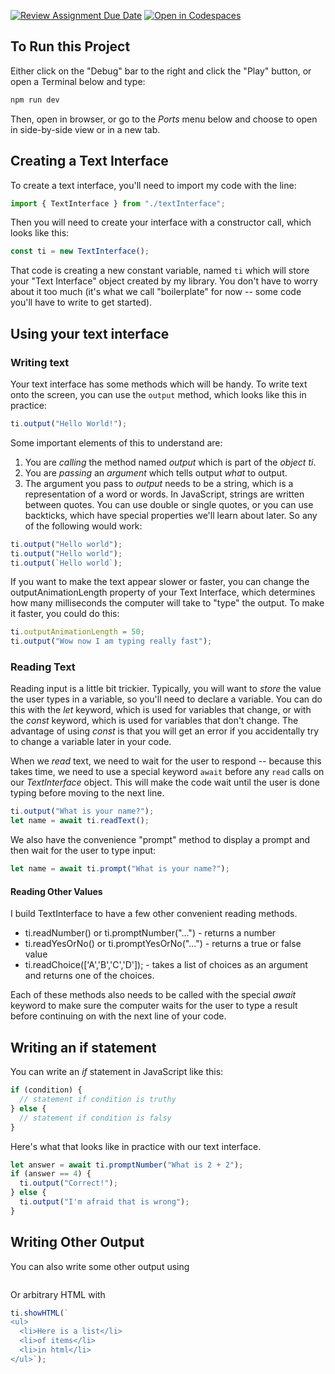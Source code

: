 [![Review Assignment Due Date](https://classroom.github.com/assets/deadline-readme-button-22041afd0340ce965d47ae6ef1cefeee28c7c493a6346c4f15d667ab976d596c.svg)](https://classroom.github.com/a/fly0VgzJ)
[![Open in Codespaces](https://classroom.github.com/assets/launch-codespace-2972f46106e565e64193e422d61a12cf1da4916b45550586e14ef0a7c637dd04.svg)](https://classroom.github.com/open-in-codespaces?assignment_repo_id=20279874)
## To Run this Project

Either click on the "Debug" bar to the right and click the "Play" button, or open a Terminal below and type:

```sh
npm run dev
```

Then, open in browser, or go to the _Ports_ menu below and choose to open in side-by-side view or in a new tab.

## Creating a Text Interface

To create a text interface, you'll need to import my code
with the line:

```ts
import { TextInterface } from "./textInterface";
```

Then you will need to create your interface with a constructor call, which looks like this:

```ts
const ti = new TextInterface();
```

That code is creating a new constant variable, named `ti` which will store your "Text Interface" object created by my library. You don't have to worry about it too much (it's what we call "boilerplate" for now -- some code you'll have to write to get started).

## Using your text interface

### Writing text

Your text interface has some methods which will be handy. To write text onto the screen, you can use the `output` method, which looks like this in practice:

```typescript
ti.output("Hello World!");
```

Some important elements of this to understand are:

1. You are _calling_ the method named _output_ which is part of the _object_ _ti_.
2. You are _passing_ an _argument_ which tells output _what_ to output.
3. The argument you pass to _output_ needs to be a string, which is a representation of a word or words. In JavaScript, strings are written between quotes. You can use double or single quotes, or you can use backticks, which have special properties we'll learn about later. So any of the following would work:

```typescript
ti.output("Hello world");
ti.output("Hello world");
ti.output(`Hello world`);
```

If you want to make the text appear slower or faster, you can change the outputAnimationLength property of your Text Interface, which determines how many milliseconds the computer will take to "type" the output. To make it faster, you could do this:

```typescript
ti.outputAnimationLength = 50;
ti.output("Wow now I am typing really fast");
```

### Reading Text

Reading input is a little bit trickier. Typically, you will want to _store_ the value the user types in a variable, so you'll need to declare a variable. You can do this with the _let_ keyword, which is used for variables that change, or with the _const_ keyword, which is used for variables that don't change. The advantage of using _const_ is that you will get an error if you accidentally try to change a variable later in your code.

When we _read_ text, we need to wait for the user to respond -- because this takes time, we need to use a special keyword `await` before any `read` calls on our _TextInterface_ object. This will make the code wait until the user is done typing before moving to the next line.

```typescript
ti.output("What is your name?");
let name = await ti.readText();
```

We also have the convenience "prompt" method to display a prompt and then
wait for the user to type input:

```typescript
let name = await ti.prompt("What is your name?");
```

#### Reading Other Values

I build TextInterface to have a few other convenient reading methods.

- ti.readNumber() or ti.promptNumber("...") - returns a number
- ti.readYesOrNo() or ti.promptYesOrNo("...") - returns a true or false value
- ti.readChoice(['A','B','C','D']); - takes a list of choices as an argument and returns one of the choices.

Each of these methods also needs to be called with the special _await_ keyword to make sure the computer waits for the user to type a result before continuing on with the next line of your code.

## Writing an if statement

You can write an _if_ statement in JavaScript like this:

```typescript
if (condition) {
  // statement if condition is truthy
} else {
  // statement if condition is falsy
}
```

Here's what that looks like in practice with our text interface.

```typescript
let answer = await ti.promptNumber("What is 2 + 2");
if (answer == 4) {
  ti.output("Correct!");
} else {
  ti.output("I'm afraid that is wrong");
}
```

## Writing Other Output

You can also write some other output using

```typescript

```

Or arbitrary HTML with

```typescript
ti.showHTML(`
<ul>
  <li>Here is a list</li>
  <li>of items</li>
  <li>in html</li>
</ul>`);
```
